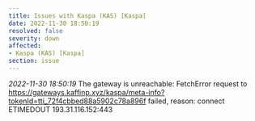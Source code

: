 ```yaml
---
title: Issues with Kaspa (KAS) [Kaspa]
date: 2022-11-30 18:50:19
resolved: false
severity: down
affected:
- Kaspa (KAS) [Kaspa]
section: issue
---
```


*2022-11-30 18:50:19* The gateway is unreachable: FetchError request to https://gateways.kaffinp.xyz/kaspa/meta-info?tokenId=tti_72f4cbbed88a5902c78a896f failed, reason: connect ETIMEDOUT 193.31.116.152:443